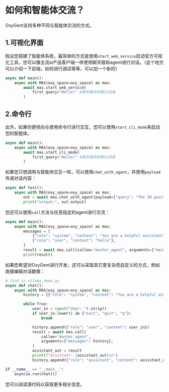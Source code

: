 # 如何和智能体交流？

OxyGent支持多种不同与智能体交流的方式。

## 1.可视化界面

假设您搭建了智能体系统，最简单的方式是使用`start_web_service`启动官方可视化工具，您可以像主流ai产品客户端一样使用聊天框和agent进行对话。（这个地方可以介绍一下前端，如何进行调试等等，可以加一个新的）

```python
async def main():
    async with MAS(oxy_space=oxy_space) as mas:
        await mas.start_web_service(
            first_query="Hello!" #聊天框中的默认内容
        )
```

## 2.命令行

此外，如果你更倾向与使用命令行进行交互，您可以使用`start_cli_mode`来启动您的智能体。
```python
async def main():
    async with MAS(oxy_space=oxy_space) as mas:
        await mas.start_cli_mode(
            first_query="Hello!" #聊天框中的默认内容
        )
```

如果您只想调用与智能体交互一轮，可以使用`chat_with_agent`，并使用`payload`传递对话内容：

```python
async def test():
    async with MAS(oxy_space=oxy_space) as mas:
        out = await mas.chat_with_agent(payload={"query": "The 30 positions of pi."})
        print("output:", out.output)
```

您还可以使用`call`方法与任意指定的agent进行交流：

```python
async def main():
    async with MAS(oxy_space=oxy_space) as mas:
        messages = [
            {"role": "system", "content": "You are a helpful assistant"},
            {"role": "user", "content": "hello"},
        ]
        result = await mas.call(callee="master_agent", arguments={"messages": messages})
        print(result)
```

如果您希望对OxyGent进行开发，还可以采取其它更复杂而自定义的方式，例如直接编辑对话数据：

```python
# find in ollama_demo.py
async def chat():
    async with MAS(oxy_space=oxy_space) as mas:
        history = [{"role": "system", "content": "You are a helpful assistant."}]

        while True:
            user_in = input("User: ").strip()
            if user_in.lower() in {"exit", "quit", "q"}:
                break

            history.append({"role": "user", "content": user_in})
            result = await mas.call(
                callee="master_agent",
                arguments={"messages": history},
            )
            assistant_out = result
            print(f"Assistant: {assistant_out}\n")
            history.append({"role": "assistant", "content": assistant_out})

if __name__ == "__main__":
    asyncio.run(chat())
```

您可以阅读源代码以获取更多相关信息。